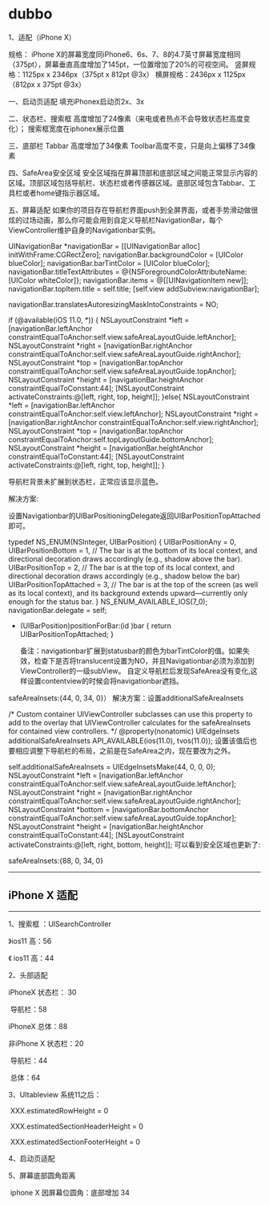 # dubbo
1、适配（iPhone X）

规格：
iPhone X的屏幕宽度同iPhone6、6s、7、8的4.7英寸屏幕宽度相同（375pt），屏幕垂直高度增加了145pt，一位置增加了20%的可视空间。
竖屏规格：1125px x 2346px（375pt x 812pt @3x）
横屏规格：2436px x 1125px （812px x 375pt @3x）

一、启动页适配
填充iPhonex启动页2x、3x

二、状态栏、搜索框
高度增加了24像素（来电或者热点不会导致状态栏高度变化）；
搜索框宽度在iphonex展示位置

三、底部栏
Tabbar 高度增加了34像素
Toolbar高度不变，只是向上偏移了34像素

四、SafeArea安全区域
安全区域指在屏幕顶部和底部区域之间能正常显示内容的区域。顶部区域包括导航栏、状态栏或者传感器区域。底部区域包含Tabbar、工具栏或者home键指示器区域。

五、屏幕适配
如果你的项目存在导航栏界面push到全屏界面，或者手势滑动做很炫的过场动画，那么你可能会用到自定义导航栏NavigationBar，每个ViewController维护自身的Navigationbar实例。

UINavigationBar *navigationBar = [[UINavigationBar alloc] initWithFrame:CGRectZero];
navigationBar.backgroundColor = [UIColor blueColor];
navigationBar.barTintColor = [UIColor blueColor];
navigationBar.titleTextAttributes = @{NSForegroundColorAttributeName:[UIColor whiteColor]};
navigationBar.items = @[[UINavigationItem new]];
navigationBar.topItem.title = self.title;
[self.view addSubview:navigationBar];

navigationBar.translatesAutoresizingMaskIntoConstraints = NO;

if (@available(iOS 11.0, *)) {
    NSLayoutConstraint *left = [navigationBar.leftAnchor constraintEqualToAnchor:self.view.safeAreaLayoutGuide.leftAnchor];
    NSLayoutConstraint *right = [navigationBar.rightAnchor constraintEqualToAnchor:self.view.safeAreaLayoutGuide.rightAnchor];
    NSLayoutConstraint *top = [navigationBar.topAnchor constraintEqualToAnchor:self.view.safeAreaLayoutGuide.topAnchor];
    NSLayoutConstraint *height = [navigationBar.heightAnchor constraintEqualToConstant:44];
    [NSLayoutConstraint activateConstraints:@[left, right, top, height]];
}else{
    NSLayoutConstraint *left = [navigationBar.leftAnchor constraintEqualToAnchor:self.view.leftAnchor];
    NSLayoutConstraint *right = [navigationBar.rightAnchor constraintEqualToAnchor:self.view.rightAnchor];
    NSLayoutConstraint *top = [navigationBar.topAnchor constraintEqualToAnchor:self.topLayoutGuide.bottomAnchor];
    NSLayoutConstraint *height = [navigationBar.heightAnchor constraintEqualToConstant:44];
    [NSLayoutConstraint activateConstraints:@[left, right, top, height]];
}


导航栏背景未扩展到状态栏，正常应该显示蓝色。

解决方案:

设置Navigationbar的UIBarPositioningDelegate返回UIBarPositionTopAttached即可。

typedef NS_ENUM(NSInteger, UIBarPosition) {
    UIBarPositionAny = 0,
    UIBarPositionBottom = 1, // The bar is at the bottom of its local context, and directional decoration draws accordingly (e.g., shadow above the bar).
    UIBarPositionTop = 2, // The bar is at the top of its local context, and directional decoration draws accordingly (e.g., shadow below the bar)
    UIBarPositionTopAttached = 3, // The bar is at the top of the screen (as well as its local context), and its background extends upward—currently only enough for the status bar.
} NS_ENUM_AVAILABLE_IOS(7_0);
navigationBar.delegate = self;

- (UIBarPosition)positionForBar:(id <UIBarPositioning>)bar
  {
    return UIBarPositionTopAttached;
  }

  备注：navigationbar扩展到statusbar的颜色为barTintColor的值。如果失效，检查下是否将translucent设置为NO，并且Navigationbar必须为添加到ViewController的一级subView。
  自定义导航栏后发现SafeArea没有变化,这样设置contentview的时候会将navigationbar遮挡。

safeAreaInsets:{44, 0, 34, 0}）
解决方案：设置additionalSafeAreaInsets

/* Custom container UIViewController subclasses can use this property to add to the overlay
 that UIViewController calculates for the safeAreaInsets for contained view controllers.
 */
@property(nonatomic) UIEdgeInsets additionalSafeAreaInsets API_AVAILABLE(ios(11.0), tvos(11.0));
设置该值后也要相应调整下导航栏的布局，之前是在SafeArea之内，现在要改为之外。

self.additionalSafeAreaInsets = UIEdgeInsetsMake(44, 0, 0, 0);
NSLayoutConstraint *left = [navigationBar.leftAnchor constraintEqualToAnchor:self.view.safeAreaLayoutGuide.leftAnchor];
NSLayoutConstraint *right = [navigationBar.rightAnchor constraintEqualToAnchor:self.view.safeAreaLayoutGuide.rightAnchor];
NSLayoutConstraint *bottom = [navigationBar.bottomAnchor constraintEqualToAnchor:self.view.safeAreaLayoutGuide.topAnchor];
NSLayoutConstraint *height = [navigationBar.heightAnchor constraintEqualToConstant:44];
[NSLayoutConstraint activateConstraints:@[left, right, bottom, height]];
可以看到安全区域也更新了:

safeAreaInsets:{88, 0, 34, 0}



***

## iPhone X 适配

***

1、搜索框 ：UISearchController

》ios11  高：56

《 ios11 高：44

2、头部适配

iPhoneX     状态栏： 30

​                    导航栏：58   

iPhoneX       总体：88

非iPhone X  状态栏：20

​                     导航栏：44

​                     总体：64

3、UItableview 系统11之后：

​      XXX.estimatedRowHeight = 0

​      XXX.estimatedSectionHeaderHeight = 0

​      XXX.estimatedSectionFooterHeight = 0



4、启动页适配



5、屏幕底部圆角距离

​     iphone X 因屏幕位圆角：底部增加 34









